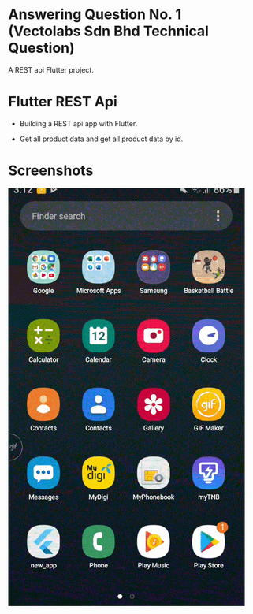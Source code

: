 # Answering Question No. 1 (Vectolabs Sdn Bhd Technical Question)

A REST api Flutter project.

# Flutter REST Api

- Building a REST api app with Flutter.

- Get all product data and get all product data by id.


# Screenshots

<img src="gifeditor_20191012_031448-min.gif" /> 

